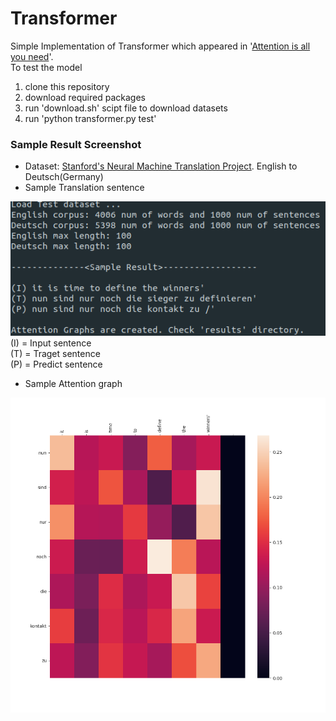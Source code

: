 # Transformer

Simple Implementation of Transformer which appeared in '[Attention is all you need](https://arxiv.org/abs/1706.03762)'.<br>
To test the model
1. clone this repository
2. download required packages
3. run 'download.sh' scipt file to download datasets
4. run 'python transformer.py test'

### Sample Result Screenshot
* Dataset: [Stanford's Neural Machine Translation Project](https://nlp.stanford.edu/projects/nmt/). English to Deutsch(Germany)
* Sample Translation sentence
<img src='sample_result.png'>
(I) = Input sentence <br> 
(T) = Traget sentence <br>
(P) = Predict sentence <br>

* Sample Attention graph
<img src='results/dec_combo_attn.png'>
